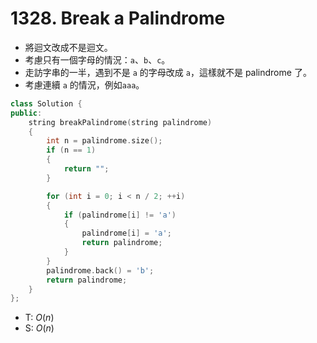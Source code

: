 # 1328. Break a Palindrome

- 將迴文改成不是迴文。
- 考慮只有一個字母的情況：`a`、`b`、`c`。
- 走訪字串的一半，遇到不是 `a` 的字母改成 `a`，這樣就不是 palindrome 了。
- 考慮連續 `a` 的情況，例如`aaa`。


```cpp
class Solution {
public:
    string breakPalindrome(string palindrome)
    {
        int n = palindrome.size();
        if (n == 1)
        {
            return "";
        }

        for (int i = 0; i < n / 2; ++i)
        {
            if (palindrome[i] != 'a')
            {
                palindrome[i] = 'a';
                return palindrome;
            }
        }
        palindrome.back() = 'b';
        return palindrome;
    }
};
```
- T: $O(n)$
- S: $O(n)$

